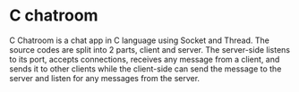 # C chatroom

C Chatroom is a chat app in C language using Socket and Thread.
The source codes are split into 2 parts, client and server. The server-side listens to its port, accepts connections, receives any message from a client, and sends it to other clients while the client-side can send the message to the server and listen for any messages from the server.